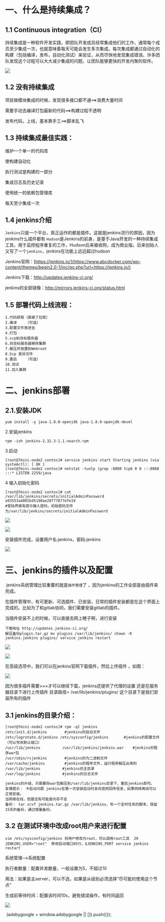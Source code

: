 # 一、什么是持续集成？

## 1.1 Continuous integration（CI）

​	持续集成是一种软件开发实践，即团队开发成员经常集成他们的工作，通常每个成员至少集成一次，也就意味着每天可能会发生多次集成。每次集成都通过自动化的构建（包括编译，发布，自动化测试）来验证，从而尽快地发现集成错误。许多团队发现这个过程可以大大减少集成的问题，让团队能够更快的开发内聚的软件。

![](E:\学习笔记\mylearnnote\web架构集\Jenkins\images\786586a1gv.png)

## 1.2 没有持续集成

项目做模块集成的时候，发现很多接口都不通==>浪费大量时间

需要手动去编译打包最新的代码==>构建过程不透明

发布代码，上线，基本靠手工==>脚本乱飞

## 1.3 持续集成最佳实践：

维护一个单一的代码库

使构建自动化

执行测试是构建的一部分

集成日志及历史记录

使用统一的依赖包管理库

每天至少集成一次

## 1.4 jenkins介绍

​	`Jenkins`只是一个平台，真正运作的都是插件。这就是jenkins流行的原因，因为jenkins什么插件都有  `Hudson`是Jenkins的前身，是基于Java开发的一种持续集成工具，用于监控程序重复的工作，Hudson后来被收购，成为商业版。后来创始人又写了一个`jenkins`，jenkins在功能上远远超过hudson

Jenkins官网：[https://jenkins.io/](https://www.abcdocker.com/wp-content/themes/begin2.0-1/inc/go.php?url=https://jenkins.io/)

Jenkins下载：http://updates.jenkins-ci.org/

 jenkins的全部镜像：http://mirrors.jenkins-ci.org/status.html

## 1.5 部署代码上线流程：

```
1.代码获取（直接了拉取）
2.编译    （可选）
3.配置文件放进去
4.打包
5.scp到目标服务器
6.将目标服务器移除集群
7.解压并放置到Webroot
8.Scp 差异文件
9.重启    （可选）
10.测试
11.加入集群
```

# 二、jenkins部署

##  2.1.安装JDK 

```
yum install -y java-1.8.0-openjdk java-1.8.0-openjdk-devel
```

2.安装jenkins

```
rpm -ivh jenkins-2.32.3-1.1.noarch.rpm
```

3.启动

```
[root@7mini-node2 contos]# service jenkins start Starting jenkins (via systemctl): [ OK ]  
[root@7mini-node2 contos]# netstat -tunlp |grep :8080 tcp6 0 0 :::8080 :::* LISTEN 2259/java
```

4  输入初始化密码

```
[root@7mini-node2 contos]# cat /var/lib/jenkins/secrets/initialAdminPassword a93553a4865b45198ae28f77877efe19  
#登陆界面有提示输入密码，初始密码文件为/var/lib/jenkins/secrets/initialAdminPassword
```



![](E:\学习笔记\mylearnnote\web架构集\Jenkins\images\a5rfqsvypc.png)

![](E:\学习笔记\mylearnnote\web架构集\Jenkins\images\ov9ima62nk.png)

安装插件完成，设置用户名:jenkins，密码:jenkins

![](E:\学习笔记\mylearnnote\web架构集\Jenkins\images\mb8kykrv6x.png)

# 三、jenkins的插件以及配置

​	jenkins系统管理比较重要的就是`插件管理`了 ，因为jenkins的工作全部是由插件来完成。

在插件管理中，有可更新、可选插件、已安装，日常的插件安装都是在这个界面上完成的。比如为了和gitlab协同，我们需要安装gitlab的插件。

当插件安装不上的时候，可以直接去网上瞎子啊，进行安装

```
下载地址 http://updates.jenkins-ci.org/  
解压备份plugin.tar.gz mv plugins /var/lib/jenkins/ chown -R jenkins.jenkins plugins/ service jenkins restart
```

![](E:\学习笔记\mylearnnote\web架构集\Jenkins\images\k1v7xic650.png)

![](E:\学习笔记\mylearnnote\web架构集\Jenkins\images\mb8kykrv6x.png)

在高级选项中，我们可以在jenkins官网下载插件，然后上传插件 ，如图：

![](E:\学习笔记\mylearnnote\web架构集\Jenkins\images\hecml2j9en.png)

因为很多插件需要×××才可以继续下载，jenkins还提供了代理的设置 还是在服务器目录下进行上传插件 目录路径= /var/lib/jenkins/plugins/ 这个目录下是我们安装所有的插件

## 3.1 jenkins的目录介绍：

```
[root@7mini-node2 contos]# rpm -ql jenkins 
/etc/init.d/jenkins        #jenkins的启动文件 
/etc/logrotate.d/jenkins /etc/sysconfig/jenkins       #jenkins的配置文件（可以写改默认端口） 
/usr/lib/jenkins          /usr/lib/jenkins/jenkins.war    #jenkins的程序war包 
/usr/sbin/rcjenkins        #jenkins的为二进制文件 
/var/cache/jenkins         #jenkins的程序文件，运行程序解压出来的 
/var/lib/jenkins          #jenkins的主目录 
/var/log/jenkins          #jenkins的日志文件
```

```
jenkins的升级，只需要将war包解压到/var/lib/jenkins目录下，重启jenkins即可。 
友情提示： 卡启动问题 jenkins在第一次安装启动时会向官网回传信息，如果网络离线可以正常安装。
当网络在线，但是还有可能是内存不足 
备份： tar zcvf jenkins.tar.gz /var/lib/jenkins，写一个定时任务的脚本，保留15天的备份，通过增量备份。
```

## 3.2 在测试环境中改成root用户来进行配置

```
vim /etc/sysconfig/jenkins 将用户修改为root，可以调用root工具  29 JENKINS_USER="root"  修改启动端口85行，$JENKINS_PORT service jenkins restart
```

系统管理-->系统配置

执行者数量：配置并发数量，一般设置为5，不超过10

用法：如果是主server，可以不选，如果是从级别必须选择“尽可能的使用这个节点”

生成前等待时间：配置该时间10s，避免错误操作，有时间返回

![](E:\学习笔记\mylearnnote\web架构集\Jenkins\images\qpfrjfaj9y.png)

​     (adsbygoogle = window.adsbygoogle || []).push({});  